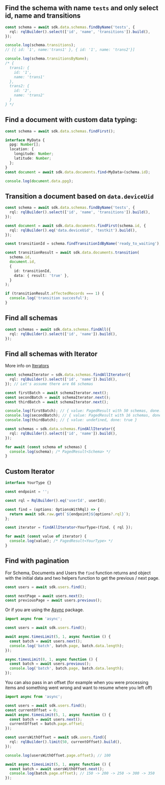 ## Find the schema with name `tests` and only select id, name and transitions

```ts
const schema = await sdk.data.schemas.findByName('tests', {
  rql: rqlBuilder().select(['id', 'name', 'transitions']).build(),
});

console.log(schema.transitions);
// [{ id: '1', name:'trans1' }, { id: '1', name: 'trans2'}]

console.log(schema.transitionsByName);
/* {
  trans1: {
    id: '1',
    name: 'trans1'
  },
  trans2: {
    id: '2',
    name: 'trans2'
  }
} */
```

## Find a document with custom data typing:

```ts
const schema = await sdk.data.schemas.findFirst();

interface MyData {
  ppg: Number[];
  location: {
    longitude: Number;
    latitude: Number;
  };
}
const document = await sdk.data.documents.find<MyData>(schema.id);

console.log(document.data.ppg);
```

## Transition a document based on `data.deviceUid`

```ts
const schema = await sdk.data.schemas.findByName('tests', {
  rql: rqlBuilder().select(['id', 'name', 'transitions']).build(),
});

const document = await sdk.data.documents.findFirst(schema.id, {
  rql: rqlBuilder().eq('data.deviceUid', 'testkit').build(),
});

const transitionId = schema.findTransitionIdByName('ready_to_waiting');

const transitionResult = await sdk.data.documents.transition(
  schema.id,
  document.id,
  {
    id: transitionId,
    data: { result: 'true' },
  }
);

if (transitionResult.affectedRecords === 1) {
  console.log('transition succesful');
}
```

## Find all schemas

```ts
const schemas = await sdk.data.schemas.findAll({
  rql: rqlBuilder().select(['id', 'name']).build(),
});
```

## Find all schemas with Iterator

More info on [Iterators](https://developer.mozilla.org/en-US/docs/Web/JavaScript/Reference/Iteration_protocols#the_iterator_protocol)

```ts
const schemaIterator = sdk.data.schemas.findAllIterator({
  rql: rqlBuilder().select(['id', 'name']).build(),
}); // Let's assume there are 66 schemas

const firstBatch = await schemaIterator.next();
const secondBatch = await schemaIterator.next();
const thirdBatch = await schemaIterator.next();

console.log(firstBatch); // { value: PagedResult with 50 schemas, done: false }
console.log(secondBatch); // { value: PagedResult with 16 schemas, done: false }
console.log(thirdBatch); // { value: undefined, done: true }
```

```ts
const schemas = sdk.data.schemas.findAllIterator({
  rql: rqlBuilder().select(['id', 'name']).build(),
});

for await (const schema of schemas) {
  console.log(schema); /* PagedResult<Schema> */
}
```

## Custom Iterator

```ts
interface YourType {}

const endpoint = '';

const rql = RqlBuilder().eq('userId', userId);

const find = (options: OptionsWithRql) => {
  return await sdk.raw.get(`${endpoint}${options?.rql}`);
};

const iterator = findAllIterator<YourType>(find, { rql });

for await (const value of iterator) {
  console.log(value); /* PagedResult<YourType> */
}
```

## Find with pagination

For Schema, Documents and Users the `find` function returns and object with the initial data and two helpers function to get the previous / next page.

```ts
const users = await sdk.users.find();

const nextPage = await users.next();
const previousPage = await users.previous();
```

Or if you are using the [Async](https://caolan.github.io/async/v3/index.html) package.

```ts
import async from 'async';

const users = await sdk.users.find();

await async.timesLimit(5, 1, async function () {
  const batch = await users.next();
  console.log('batch', batch.page, batch.data.length);
});

async.timesLimit(8, 1, async function () {
  const batch = await users.previous();
  console.log('batch', batch.page, batch.data.length);
});
```

You can also pass in an offset (for example when you were processing items and something went wrong and want to resume where you left off)

```ts
import async from 'async';

const users = await sdk.users.find();
const currentOffset = 0;
await async.timesLimit(5, 1, async function () {
  const batch = await users.next();
  currentOffset = batch.page.offset;
});

const usersWithOffset = await sdk.users.find({
  rql: rqlBuilder().limit(50, currentOffset).build(),
});

console.log(usersWithOffset.page.offset); // 100

await async.timesLimit(5, 1, async function () {
  const batch = await usersWithOffset.next();
  console.log(batch.page.offset); // 150 -> 200 -> 250 -> 300 -> 350
});
```

